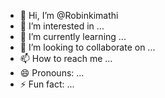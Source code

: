 - 👋 Hi, I’m @Robinkimathi
- 👀 I’m interested in ...
- 🌱 I’m currently learning ...
- 💞️ I’m looking to collaborate on ...
- 📫 How to reach me ...
- 😄 Pronouns: ...
- ⚡ Fun fact: ...

<!---
Robinkimathi/Robinkimathi is a ✨ special ✨ repository because its `README.md` (this file) appears on your GitHub profile.
You can click the Preview link to take a look at your changes.
--->

